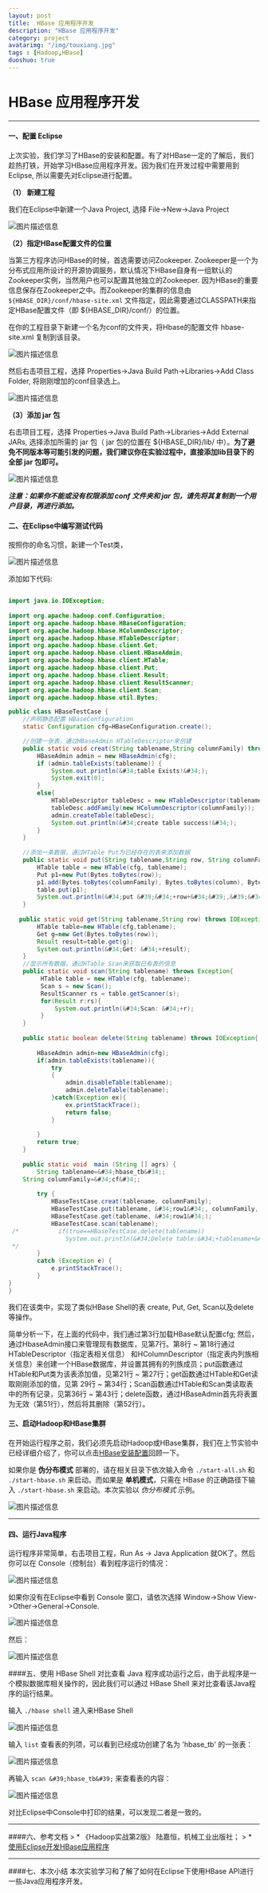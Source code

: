 ```yaml
---
layout: post
title:  HBase 应用程序开发
description: "HBase 应用程序开发"
category: project
avatarimg: "/img/touxiang.jpg"
tags : [Hadoop,HBase]
duoshuo: true
---
```



<!-- more -->

# HBase 应用程序开发

---

#### 一、配置 Eclipse

上次实验，我们学习了HBase的安装和配置。有了对HBase一定的了解后，我们趁热打铁，开始学习HBase应用程序开发。因为我们在开发过程中需要用到Eclipse, 所以需要先对Eclipse进行配置。

**（1） 新建工程**

我们在Eclipse中新建一个Java Project, 选择 File-&gt;New-&gt;Java Project

![图片描述信息](http://anything-about-doc.qiniudn.com/userid46108labid756time1427278637657)

**（2）指定HBase配置文件的位置**

当第三方程序访问HBase的时候，首选需要访问Zookeeper. Zookeeper是一个为分布式应用所设计的开源协调服务，默认情况下HBase自身有一组默认的Zookeeper实例，当然用户也可以配置其他独立的Zookeeper. 因为HBase的重要信息保存在Zookeeper之中。而Zookeeper的集群的信息由 `${HBASE_DIR}/conf/hbase-site.xml` 文件指定，因此需要通过CLASSPATH来指定HBase配置文件（即 ${HBASE_DIR}/conf/）的位置。

在你的工程目录下新建一个名为conf的文件夹，将Hbase的配置文件 hbase-site.xml 复制到该目录。

![图片描述信息](http://anything-about-doc.qiniudn.com/userid46108labid756time1427335181678)

然后右击项目工程，选择 Properties-&gt;Java Build Path-&gt;Libraries-&gt;Add Class Folder, 将刚刚增加的conf目录选上。

![图片描述信息](http://anything-about-doc.qiniudn.com/userid46108labid756time1427278670257)

**（3）添加 jar 包**

右击项目工程，选择 Properties-&gt;Java Build Path-&gt;Libraries-&gt;Add External JARs, 选择添加所需的 jar 包（ jar 包的位置在 ${HBASE_DIR}/lib/ 中）。**为了避免不同版本等可能引发的问题，我们建议你在实验过程中，直接添加lib目录下的全部 jar 包即可。**

![图片描述信息](http://anything-about-doc.qiniudn.com/userid46108labid756time1427278776263)

***注意：如果你不能或没有权限添加 conf 文件夹和 jar 包，请先将其复制到一个用户目录，再进行添加。***

#### 二、在Eclipse中编写测试代码

按照你的命名习惯，新建一个Test类，

![图片描述信息](http://anything-about-doc.qiniudn.com/userid46108labid756time1427278800243)

添加如下代码:
```java

import java.io.IOException;
 
import org.apache.hadoop.conf.Configuration;
import org.apache.hadoop.hbase.HBaseConfiguration;
import org.apache.hadoop.hbase.HColumnDescriptor;
import org.apache.hadoop.hbase.HTableDescriptor;
import org.apache.hadoop.hbase.client.Get;
import org.apache.hadoop.hbase.client.HBaseAdmin;
import org.apache.hadoop.hbase.client.HTable;
import org.apache.hadoop.hbase.client.Put;
import org.apache.hadoop.hbase.client.Result;
import org.apache.hadoop.hbase.client.ResultScanner;
import org.apache.hadoop.hbase.client.Scan;
import org.apache.hadoop.hbase.util.Bytes;

public class HBaseTestCase {	   
    //声明静态配置 HBaseConfiguration
    static Configuration cfg=HBaseConfiguration.create();

    //创建一张表，通过HBaseAdmin HTableDescriptor来创建
    public static void creat(String tablename,String columnFamily) throws Exception {
        HBaseAdmin admin = new HBaseAdmin(cfg);
        if (admin.tableExists(tablename)) {
            System.out.println(&#34;table Exists!&#34;);
            System.exit(0);
        }
        else{
            HTableDescriptor tableDesc = new HTableDescriptor(tablename);
            tableDesc.addFamily(new HColumnDescriptor(columnFamily));
            admin.createTable(tableDesc);
            System.out.println(&#34;create table success!&#34;);
        }
    }
  
    //添加一条数据，通过HTable Put为已经存在的表来添加数据
    public static void put(String tablename,String row, String columnFamily,String column,String data) throws Exception {
        HTable table = new HTable(cfg, tablename);
        Put p1=new Put(Bytes.toBytes(row));
        p1.add(Bytes.toBytes(columnFamily), Bytes.toBytes(column), Bytes.toBytes(data));
        table.put(p1);
        System.out.println(&#34;put &#39;&#34;+row+&#34;&#39;,&#39;&#34;+columnFamily+&#34;:&#34;+column+&#34;&#39;,&#39;&#34;+data+&#34;&#39;&#34;);
    }
   
   public static void get(String tablename,String row) throws IOException{
    	HTable table=new HTable(cfg,tablename);
    	Get g=new Get(Bytes.toBytes(row));
		Result result=table.get(g);
		System.out.println(&#34;Get: &#34;+result);
    }
    //显示所有数据，通过HTable Scan来获取已有表的信息
    public static void scan(String tablename) throws Exception{
         HTable table = new HTable(cfg, tablename);
         Scan s = new Scan();
         ResultScanner rs = table.getScanner(s);
         for(Result r:rs){
             System.out.println(&#34;Scan: &#34;+r);
         }
    }
    
    public static boolean delete(String tablename) throws IOException{
    	
    	HBaseAdmin admin=new HBaseAdmin(cfg);
    	if(admin.tableExists(tablename)){
    		try
    		{
	    		admin.disableTable(tablename);
	    		admin.deleteTable(tablename);
    		}catch(Exception ex){
    			ex.printStackTrace();
    			return false;
    		}
    		
    	}
    	return true;
    }
  
    public static void  main (String [] agrs) {
    	String tablename=&#34;hbase_tb&#34;;
	String columnFamily=&#34;cf&#34;;
  	
    	try {    	 	
            HBaseTestCase.creat(tablename, columnFamily);
            HBaseTestCase.put(tablename, &#34;row1&#34;, columnFamily, &#34;cl1&#34;, &#34;data&#34;);
            HBaseTestCase.get(tablename, &#34;row1&#34;);
            HBaseTestCase.scan(tablename);
 /*           if(true==HBaseTestCase.delete(tablename))
            	System.out.println(&#34;Delete table:&#34;+tablename+&#34;success!&#34;);
 */      
        }
        catch (Exception e) {
            e.printStackTrace();
        }    
}
}
```

我们在该类中，实现了类似HBase Shell的表 create, Put, Get, Scan以及delete等操作。

简单分析一下，在上面的代码中，我们通过第3行加载HBase默认配置cfg; 然后，通过HbaseAdmin接口来管理现有数据库，见第7行。第8行 ~ 第18行通过HTableDescriptor（指定表相关信息）
和HColumnDescriptor（指定表内列族相关信息）来创建一个HBase数据库，并设置其拥有的列族成员；put函数通过HTable和Put类为该表添加值，见第21行 ~ 第27行；get函数通过HTable和Get读取刚刚添加的值，见第
29行 ~ 第34行；Scan函数通过HTable和Scan类读取表中的所有记录，见第36行 ~ 第43行；delete函数，通过HBaseAdmin首先将表置为无效（第51行），然后将其删除（第52行）。

#### 三、启动Hadoop和HBase集群

在开始运行程序之前，我们必须先启动Hadoop或HBase集群，我们在上节实验中已经详细介绍了，你可以点击[HBase安装配置](http://www.shiyanlou.com/courses/37)回顾一下。

如果你是 **伪分布模式** 部署的，请在相关目录下依次输入命令 `./start-all.sh` 和  `./start-hbase.sh` 来启动。而如果是 **单机模式**，只需在 HBase 的正确路径下输入 `./start-hbase.sh` 来启动。本次实验以 *伪分布模式* 示例。

![图片描述信息](http://anything-about-doc.qiniudn.com/userid46108labid756time1427278929713)

---

#### 四、运行Java程序
运行程序非常简单，右击项目工程，Run As -&gt; Java Application 就OK了。然后你可以在 Console（控制台）看到程序运行的情况：

![图片描述信息](http://anything-about-doc.qiniudn.com/userid46108labid756time1427278947301)

如果你没有在Eclipse中看到 Console 窗口，请依次选择 Window-&gt;Show View-&gt;Other-&gt;General-&gt;Console.

![图片描述信息](http://anything-about-doc.qiniudn.com/userid46108labid756time1427278966751)

然后：

![图片描述信息](http://anything-about-doc.qiniudn.com/userid46108labid756time1427278983567)

####五、使用 HBase Shell 对比查看
Java 程序成功运行之后，由于此程序是一个模拟数据库相关操作的，因此我们可以通过 HBase Shell 来对比查看该Java程序的运行结果。

输入 `./hbase shell` 进入来HBase Shell

![图片描述信息](http://anything-about-doc.qiniudn.com/userid46108labid756time1427279013629)

输入 `list` 查看表的列项，可以看到已经成功创建了名为 &#39;hbase_tb&#39; 的一张表：

![图片描述信息](http://anything-about-doc.qiniudn.com/userid46108labid756time1427279023749)

再输入 `scan &#39;hbase_tb&#39;` 来查看表的内容：

![图片描述信息](http://anything-about-doc.qiniudn.com/userid46108labid756time1427279038103)

对比Eclipse中Console中打印的结果，可以发现二者是一致的。

---

####六、参考文档
&gt;  * 《Hadoop实战第2版》 陆嘉恒，机械工业出版社；
&gt;  *   [使用Eclipse开发HBase应用程序](http://mmicky.blog.163.com/blog/static/1502901542013101911950800/)

---

####七、本次小结
本次实验学习和了解了如何在Eclipse下使用HBase API进行一些Java应用程序开发。